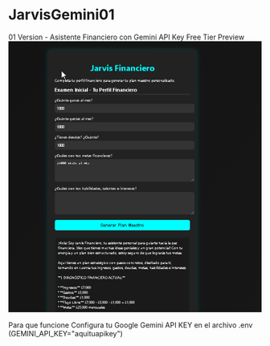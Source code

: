 # JarvisGemini01
01 Version - Asistente Financiero con Gemini API Key Free Tier
Preview
![PreviewofJarvisGeminiv01](imagen.png)

Para que funcione
Configura tu Google Gemini API KEY en el archivo .env (GEMINI_API_KEY="aquituapikey")
